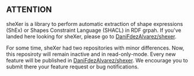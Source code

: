 
## ATTENTION

sheXer is a library to perform automatic extraction of shape expressions (ShEx) or Shapes Constraint Language (SHACL) in RDF grpah.
If you've landed here looking for sheXer, please go to [DaniFdezAlvarez/shexer](https://github.com/DaniFdezAlvarez/shexer). 

For some time, sheXer had two repositories with minor differences. Now, this reposiroty will remain inactive and in read-only-mode. Every new feature will be published in [DaniFdezAlvarez/shexer](https://github.com/DaniFdezAlvarez/shexer). We encourage you to submit there your feature request or bug notifications. 
